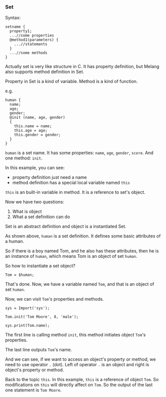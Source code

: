 ### Set

Syntax:

```
setname {
  property1;
  ...//some properties
  @method1(parameters) {
    ...//statements
  }
  ...//some methods
}
```

Actually set is very like structure in C. It has property definition, but Melang also supports method definition in Set.

Property in Set is a kind of variable. Method is a kind of function.

e.g.

```
human {
  name;
  age;
  gender;
  @init (name, age, gender)
  {
    this.name = name;
    this.age = age;
    this.gender = gender;
  }
}
```

`human` is a set name. It has some properties: `name`, `age`, `gender`, `score`. And one method: `init`.

In this example, you can see:

- property definition just need a name
- method definition has a special local variable named `this`

`this` is an built-in variable in method. It is a reference to set's object.



Now we have two questions:

1. What is object
2. What a set definition can do

Set is an abstract definition and object is a instantiated Set.

As shown above, `human` is a set definition. It defines some basic attributes of a human.

So if there is a boy named Tom, and he also has these attributes, then he is an instance of `human`, which means Tom is an object of set `human`.

So how to instantiate a set object?

```
Tom = $human;
```

That's done. Now, we have a variable named `Tom`, and that is an object of set `human`.

Now, we can visit `Tom`'s properties and methods.

```
sys = Import('sys');

Tom.init('Tom Moore', 8, 'male');

sys.print(Tom.name);
```

The first line is calling method `init`, this method initiates object `Tom`'s properties.

The last line outputs `Tom`'s name.

And we can see, if we want to access an object's property or method, we need to use operator `.` (dot). Left of operator `.` is an object and right is object's property or method.

Back to the topic `this`. In this example, `this` is a reference of object `Tom`. So modifications on `this` will directly affect on `Tom`. So the output of the last one statement is `Tom Moore`.
